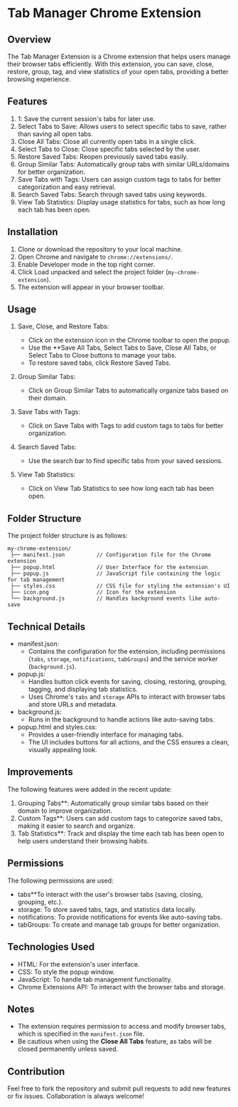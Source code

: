 # Tab Manager Chrome Extension

## Overview
The Tab Manager Extension is a Chrome extension that helps users manage their browser tabs efficiently. With this extension, you can save, close, restore, group, tag, and view statistics of your open tabs, providing a better browsing experience.

## Features
1. 1: Save the current session's tabs for later use.
2. Select Tabs to Save: Allows users to select specific tabs to save, rather than saving all open tabs.
3. Close All Tabs: Close all currently open tabs in a single click.
4. Select Tabs to Close: Close specific tabs selected by the user.
5. Restore Saved Tabs: Reopen previously saved tabs easily.
6. Group Similar Tabs: Automatically group tabs with similar URLs/domains for better organization.
7. Save Tabs with Tags: Users can assign custom tags to tabs for better categorization and easy retrieval.
8. Search Saved Tabs: Search through saved tabs using keywords.
9. View Tab Statistics: Display usage statistics for tabs, such as how long each tab has been open.

## Installation
1. Clone or download the repository to your local machine.
2. Open Chrome and navigate to `chrome://extensions/`.
3. Enable Developer mode in the top right corner.
4. Click Load unpacked and select the project folder (`my-chrome-extension`).
5. The extension will appear in your browser toolbar.

## Usage
1. Save, Close, and Restore Tabs:
   - Click on the extension icon in the Chrome toolbar to open the popup.
   - Use the **Save All Tabs, Select Tabs to Save, Close All Tabs, or Select Tabs to Close buttons to manage your tabs.
   - To restore saved tabs, click Restore Saved Tabs.

2. Group Similar Tabs:
   - Click on Group Similar Tabs to automatically organize tabs based on their domain.

3. Save Tabs with Tags:
   - Click on Save Tabs with Tags to add custom tags to tabs for better organization.

4. Search Saved Tabs:
   - Use the search bar to find specific tabs from your saved sessions.

5. View Tab Statistics:
   - Click on View Tab Statistics to see how long each tab has been open.

## Folder Structure
The project folder structure is as follows:
```
my-chrome-extension/
 ├── manifest.json          // Configuration file for the Chrome extension
 ├── popup.html             // User Interface for the extension
 ├── popup.js               // JavaScript file containing the logic for tab management
 ├── styles.css             // CSS file for styling the extension's UI
 ├── icon.png               // Icon for the extension
 └── background.js          // Handles background events like auto-save
```

## Technical Details
- manifest.json:
  - Contains the configuration for the extension, including permissions (`tabs`, `storage`, `notifications`, `tabGroups`) and the service worker (`background.js`).
- popup.js:
  - Handles button click events for saving, closing, restoring, grouping, tagging, and displaying tab statistics.
  - Uses Chrome's `tabs` and `storage` APIs to interact with browser tabs and store URLs and metadata.
- background.js:
  - Runs in the background to handle actions like auto-saving tabs.
- popup.html and styles.css:
  - Provides a user-friendly interface for managing tabs.
  - The UI includes buttons for all actions, and the CSS ensures a clean, visually appealing look.

## Improvements
The following features were added in the recent update:
1. Grouping Tabs**: Automatically group similar tabs based on their domain to improve organization.
2. Custom Tags**: Users can add custom tags to categorize saved tabs, making it easier to search and organize.
3. Tab Statistics**: Track and display the time each tab has been open to help users understand their browsing habits.

## Permissions
The following permissions are used:
- tabs**To interact with the user's browser tabs (saving, closing, grouping, etc.).
- storage: To store saved tabs, tags, and statistics data locally.
- notifications: To provide notifications for events like auto-saving tabs.
- tabGroups: To create and manage tab groups for better organization.

## Technologies Used
- HTML: For the extension's user interface.
- CSS: To style the popup window.
- JavaScript: To handle tab management functionality.
- Chrome Extensions API: To interact with the browser tabs and storage.

## Notes
- The extension requires permission to access and modify browser tabs, which is specified in the `manifest.json` file.
- Be cautious when using the **Close All Tabs** feature, as tabs will be closed permanently unless saved.

## Contribution
Feel free to fork the repository and submit pull requests to add new features or fix issues. Collaboration is always welcome!
